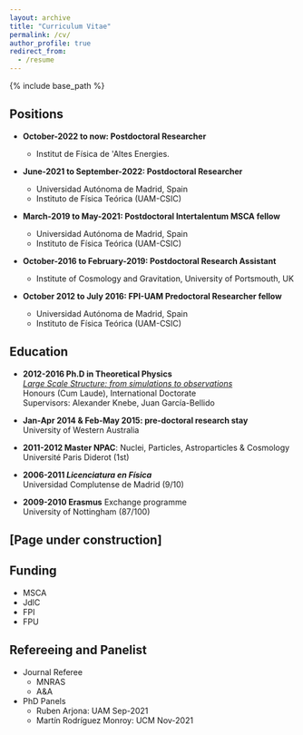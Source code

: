 ```yaml
---
layout: archive
title: "Curriculum Vitae"
permalink: /cv/
author_profile: true
redirect_from:
  - /resume
---
```


{% include base_path %}


Positions 
----
* **October-2022 to now: Postdoctoral Researcher**
  * Institut de Física de 'Altes Energies.

* **June-2021 to September-2022: Postdoctoral Researcher**
  * Universidad Autónoma de Madrid, Spain
  * Instituto de Física Teórica (UAM-CSIC)

* **March-2019 to May-2021: Postdoctoral Intertalentum MSCA fellow**
  * Universidad Autónoma de Madrid, Spain
  * Instituto de Física Teórica (UAM-CSIC)
  
* **October-2016 to February-2019: Postdoctoral Research Assistant**
  * Institute of Cosmology and Gravitation, University of Portsmouth, UK

* **October 2012 to July 2016: FPI-UAM Predoctoral Researcher fellow**
  * Universidad Autónoma de Madrid, Spain  
  * Instituto de Física Teórica (UAM-CSIC)

Education
-----
* **2012-2016 Ph.D in Theoretical Physics** <br>
[<i> Large Scale Structure: from simulations to observations</i>](https://repositorio.uam.es/handle/10486/674730) <br>
Honours (Cum Laude), International Doctorate <br>
Supervisors: Alexander Knebe, Juan García-Bellido

* **Jan-Apr 2014 & Feb-May 2015: pre-doctoral research stay** <br>
University of Western Australia

* **2011-2012 Master NPAC**: Nuclei, Particles, Astroparticles & Cosmology <br>
Université Paris Diderot (1st)

* **2006-2011 <i> Licenciatura en Física</i>** <br>
Universidad Complutense de Madrid (9/10)

* **2009-2010 Erasmus** Exchange programme <br>
University of Nottingham (87/100)
  
[Page under construction]
-----

  
Funding
-----
* MSCA
* JdlC
* FPI
* FPU

Refereeing and Panelist
-----
* Journal Referee
  * MNRAS
  * A&A
* PhD Panels
  * Ruben Arjona: UAM Sep-2021
  * Martín Rodríguez Monroy: UCM Nov-2021 

<!--
Publication summary
======
  <ul>{% for post in site.publications %}
    {% include archive-single-cv.html %}
  {% endfor %}</ul>
  
Talk summary
======
  <ul>{% for post in site.talks %}
    {% include archive-single-talk-cv.html %}
  {% endfor %}</ul>
  
  -->

